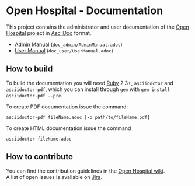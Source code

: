 # Open Hospital - Documentation

This project contains the administrator and user documentation of the [Open Hospital][openhospital] project in [AsciiDoc][asciidoc] format.

- [Admin Manual][adminmanual] (`doc_admin/AdminManual.adoc`)
- [User Manual][usermanual] (`doc_user/UserManual.adoc`)

## How to build

To build the documentation you will need [Ruby][ruby] 2.3+, `asciidoctor` and `asciidoctor-pdf`, which you can install through `gem` with `gem install asciidoctor-pdf --pre`.  

To create PDF documentation issue the command:

    asciidoctor-pdf fileName.adoc [-o path/to/fileName.pdf]
    
To create HTML documentation issue the command

    asciidoctor fileName.adoc

## How to contribute

You can find the contribution guidelines in the [Open Hospital wiki][contribution-guide].  
A list of open issues is available on [Jira][jira].

 [openhospital]: https://www.open-hospital.org/
 [adminmanual]: https://github.com/informatici/openhospital-doc/blob/develop/doc_admin/AdminManual.adoc
 [usermanual]: https://github.com/informatici/openhospital-doc/tree/develop/doc_user
 [contribution-guide]: https://openhospital.atlassian.net/wiki/display/OH/Contribution+Guidelines
 [jira]: https://openhospital.atlassian.net/jira/software/c/projects/OP/issues/
 [asciidoc]: https://asciidoc.org/
 [ruby]: https://www.ruby-lang.org/en/
